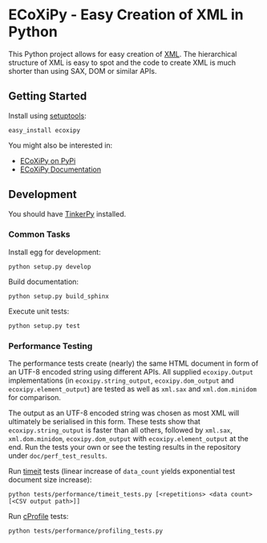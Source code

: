 ECoXiPy - Easy Creation of XML in Python
========================================

This Python project allows for easy creation of [XML](http://www.w3.org/XML/).
The hierarchical structure of XML is easy to spot and the code to create XML
is much shorter than using SAX, DOM or similar APIs.


## Getting Started

Install using [setuptools](https://pypi.python.org/pypi/setuptools):

    easy_install ecoxipy


You might also be interested in:

* [ECoXiPy on PyPi](https://pypi.python.org/pypi/ECoXiPy)
* [ECoXiPy Documentation](http://pythonhosted.org/ECoXiPy/)


## Development

You should have [TinkerPy](https://github.com/IvIePhisto/TinkerPy) installed.


### Common Tasks

Install egg for development:

    python setup.py develop

Build documentation:

    python setup.py build_sphinx

Execute unit tests:

    python setup.py test


### Performance Testing

The performance tests create (nearly) the same HTML document in form of an
UTF-8 encoded string using different APIs. All supplied `ecoxipy.Output`
implementations (in `ecoxipy.string_output`, `ecoxipy.dom_output` and
`ecoxipy.element_output`) are tested as well as `xml.sax` and
`xml.dom.minidom` for comparison.

The output as an UTF-8 encoded string was chosen as most XML will ultimately
be serialised in this form. These tests show that `ecoxipy.string_output` is
faster than all others, followed by `xml.sax`, `xml.dom.minidom`,
`ecoxipy.dom_output` with `ecoxipy.element_output` at the end. Run the tests
your own or see the testing results in the repository under
`doc/perf_test_results`.

Run [timeit](http://docs.python.org/2/library/timeit.html) tests (linear
increase of `data_count` yields exponential test document size increase):

    python tests/performance/timeit_tests.py [<repetitions> <data count> [<CSV output path>]]


Run [cProfile](http://docs.python.org/2/library/profile.html) tests:

    python tests/performance/profiling_tests.py
